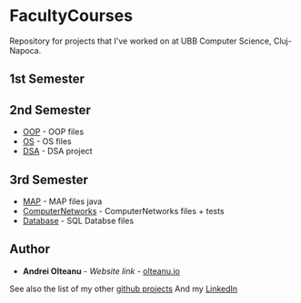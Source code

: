 # FacultyCourses
Repository for projects that I've worked on at UBB Computer Science, Cluj-Napoca.

## 1st Semester

## 2nd Semester
* [OOP](https://github.com/dandreiolteanu/FacultyCourses/tree/master/OOP) - OOP files
* [OS](https://github.com/dandreiolteanu/FacultyCourses/tree/master/OperatingSystems) - OS files
* [DSA](https://github.com/dandreiolteanu/FacultyCourses/tree/master/DSA) - DSA project


## 3rd Semester
* [MAP](https://github.com/dandreiolteanu/FacultyCourses/tree/master/OOP) - MAP files java
* [ComputerNetworks](https://github.com/dandreiolteanu/FacultyCourses/tree/master/OperatingSystems) - ComputerNetworks files + tests
* [Database](https://github.com/dandreiolteanu/FacultyCourses/tree/master/DSA) - SQL Databse files


## Author

* **Andrei Olteanu** - *Website link* - [olteanu.io](http://olteanu.io)

See also the list of my other  [github projects](https://github.com/dandreiolteanu)
And my [LinkedIn](https://www.linkedin.com/in/andreiolteanu/)
                               

